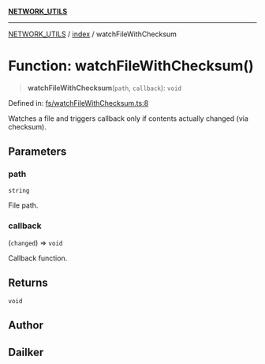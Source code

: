 [**NETWORK_UTILS**](../../README.md)

***

[NETWORK_UTILS](../../README.md) / [index](../README.md) / watchFileWithChecksum

# Function: watchFileWithChecksum()

> **watchFileWithChecksum**(`path`, `callback`): `void`

Defined in: [fs/watchFileWithChecksum.ts:8](https://github.com/dailker/everyutil-js/blob/b3e269da55b7d96c15eb37e98c5c4f6b94f05f6f/src/fs/watchFileWithChecksum.ts#L8)

Watches a file and triggers callback only if contents actually changed (via checksum).

## Parameters

### path

`string`

File path.

### callback

(`changed`) => `void`

Callback function.

## Returns

`void`

## Author

## Dailker
